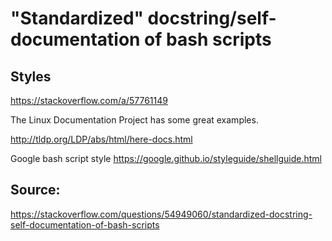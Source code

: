 
# "Standardized" docstring/self-documentation of bash scripts

## Styles
<https://stackoverflow.com/a/57761149>


The Linux Documentation Project has some great examples.

http://tldp.org/LDP/abs/html/here-docs.html

Google bash script style
<https://google.github.io/styleguide/shellguide.html>

## Source:
<https://stackoverflow.com/questions/54949060/standardized-docstring-self-documentation-of-bash-scripts>

